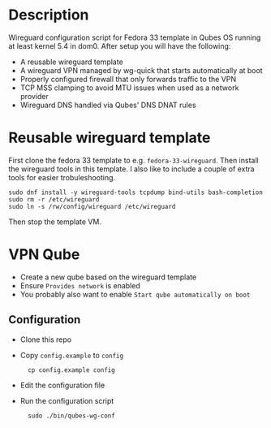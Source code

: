 # Description
Wireguard configuration script for Fedora 33 template in Qubes OS running at
least kernel 5.4 in dom0. After setup you will have the following:

* A reusable wireguard template
* A wireguard VPN managed by wg-quick that starts automatically at boot
* Properly configured firewall that only forwards traffic to the VPN
* TCP MSS clamping to avoid MTU issues when used as a network provider
* Wireguard DNS handled via Qubes' DNS DNAT rules

# Reusable wireguard template
First clone the fedora 33 template to e.g. `fedora-33-wireguard`. Then install
the wireguard tools in this template. I also like to include a couple of extra
tools for easier trobuleshooting.

    sudo dnf install -y wireguard-tools tcpdump bind-utils bash-completion
    sudo rm -r /etc/wireguard
    sudo ln -s /rw/config/wireguard /etc/wireguard

Then stop the template VM.

# VPN Qube
* Create a new qube based on the wireguard template
* Ensure `Provides network` is enabled
* You probably also want to enable `Start qube automatically on boot`

## Configuration
* Clone this repo
* Copy `config.example` to `config`

        cp config.example config

* Edit the configuration file
* Run the configuration script

        sudo ./bin/qubes-wg-conf
